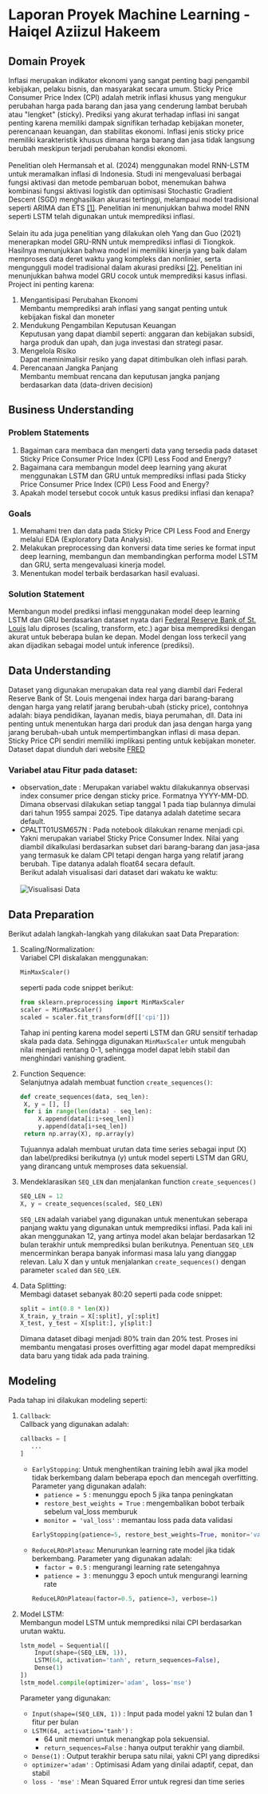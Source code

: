 # Laporan Proyek Machine Learning - Haiqel Aziizul Hakeem

## Domain Proyek
Inflasi merupakan indikator ekonomi yang sangat penting bagi pengambil kebijakan, pelaku bisnis, dan masyarakat secara umum. Sticky Price Consumer Price Index (CPI) adalah metrik inflasi khusus yang mengukur perubahan harga pada barang dan jasa yang cenderung lambat berubah atau "lengket" (sticky). Prediksi yang akurat terhadap inflasi ini sangat penting karena memiliki dampak signifikan terhadap kebijakan moneter, perencanaan keuangan, dan stabilitas ekonomi. Inflasi jenis sticky price memiliki karakteristik khusus dimana harga barang dan jasa tidak langsung berubah meskipun terjadi perubahan kondisi ekonomi. <br>  
Penelitian oleh Hermansah et al. (2024) menggunakan model RNN-LSTM untuk meramalkan inflasi di Indonesia. Studi ini mengevaluasi berbagai fungsi aktivasi dan metode pembaruan bobot, menemukan bahwa kombinasi fungsi aktivasi logistik dan optimisasi Stochastic Gradient Descent (SGD) menghasilkan akurasi tertinggi, melampaui model tradisional seperti ARIMA dan ETS [[1]](https://journal.uii.ac.id/ENTHUSIASTIC/article/view/36361). Penelitian ini menunjukkan bahwa model RNN seperti LSTM telah digunakan untuk memprediksi inflasi. <br>  
Selain itu ada juga penelitian yang dilakukan oleh Yang dan Guo (2021) menerapkan model GRU-RNN untuk memprediksi inflasi di Tiongkok. Hasilnya menunjukkan bahwa model ini memiliki kinerja yang baik dalam memproses data deret waktu yang kompleks dan nonlinier, serta mengungguli model tradisional dalam akurasi prediksi [[2]](https://pmc.ncbi.nlm.nih.gov/articles/PMC8390133/). Penelitian ini menunjukkan bahwa model GRU cocok untuk memprediksi kasus inflasi. <br>
Project ini penting karena: <br>
1. Mengantisipasi Perubahan Ekonomi <br> Membantu memprediksi arah inflasi yang sangat penting untuk kebijakan fiskal dan moneter
2. Mendukung Pengambilan Keputusan Keuangan <br> Keputusan yang dapat diambil seperti: anggaran dan kebijakan subsidi, harga produk dan upah, dan juga investasi dan strategi pasar.
3. Mengelola Risiko <br> Dapat meminimalisir resiko yang dapat ditimbulkan oleh inflasi parah.
4. Perencanaan Jangka Panjang <br> Membantu membuat rencana dan keputusan jangka panjang berdasarkan data (data-driven decision) 

## Business Understanding
### Problem Statements
1. Bagaiman cara membaca dan mengerti data yang tersedia pada dataset Sticky Price Consumer Price Index (CPI) Less Food and Energy?
2. Bagaimana cara membangun model deep learning yang akurat menggunakan LSTM dan GRU untuk memprediksi inflasi pada Sticky Price Consumer Price Index (CPI) Less Food and Energy?
3. Apakah model tersebut cocok untuk kasus prediksi inflasi dan kenapa?

### Goals
1. Memahami tren dan data pada Sticky Price CPI Less Food and Energy melalui EDA (Exploratory Data Analysis).
2. Melakukan preprocessing dan konversi data time series ke format input deep learning, membangun dan membandingkan performa model LSTM dan GRU, serta mengevaluasi kinerja model.
5. Menentukan model terbaik berdasarkan hasil evaluasi.

### Solution Statement
Membangun model prediksi inflasi menggunakan model deep learning LSTM dan GRU berdasarkan dataset nyata dari [Federal Reserve Bank of St. Louis](https://fred.stlouisfed.org/series/CORESTICKM159SFRBATL) lalu diproses (scaling, transform, etc.) agar bisa memprediksi dengan akurat untuk beberapa bulan ke depan. Model dengan loss terkecil yang akan dijadikan sebagai model untuk inference (prediksi).

## Data Understanding
Dataset yang digunakan merupakan data real yang diambil dari Federal Reserve Bank of St. Louis mengenai index harga dari barang-barang dengan harga yang relatif jarang berubah-ubah (sticky price), contohnya adalah: biaya pendidikan, layanan medis, biaya perumahan, dll. Data ini penting untuk menentukan harga dari produk dan jasa dengan harga yang jarang berubah-ubah untuk mempertimbangkan inflasi di masa depan. Sticky Price CPI sendiri memiliki implikasi penting untuk kebijakan moneter. <br>
Dataset dapat diunduh dari website [FRED](https://fred.stlouisfed.org/series/CORESTICKM159SFRBATL) <br>  
### Variabel atau Fitur pada dataset:
- observation_date : Merupakan variabel waktu dilakukannya observasi index consumer price dengan sticky price. Formatnya YYYY-MM-DD. Dimana observasi dilakukan setiap tanggal 1 pada tiap bulannya dimulai dari tahun 1955 sampai 2025. Tipe datanya adalah datetime secara default.
- CPALTT01USM657N : Pada notebook dilakukan rename menjadi cpi. Yakni merupakan variabel Sticky Price Consumer Index. Nilai yang diambil dikalkulasi berdasarkan subset dari barang-barang dan jasa-jasa yang termasuk ke dalam CPI tetapi dengan harga yang relatif jarang berubah. Tipe datanya adalah float64 secara default. <br>
Berikut adalah visualisasi dari dataset dari wakatu ke waktu: <br>  
![Visualisasi Data](/assets/stickyPriceCpi.png)

## Data Preparation
Berikut adalah langkah-langkah yang dilakukan saat Data Preparation:
1. Scaling/Normalization: <br> Variabel CPI diskalakan menggunakan:
   ```python
   MinMaxScaler()
   ```
   seperti pada code snippet berikut:
   ```python
   from sklearn.preprocessing import MinMaxScaler
   scaler = MinMaxScaler()
   scaled = scaler.fit_transform(df[['cpi']])
   ```
   Tahap ini penting karena model seperti LSTM dan GRU sensitif terhadap skala pada data. Sehingga digunakan `MinMaxScaler` untuk mengubah nilai menjadi rentang 0-1, sehingga model dapat lebih stabil dan menghindari vanishing gradient.
   
2. Function Sequence: <br> Selanjutnya adalah membuat function `create_sequences()`:
   ```python
   def create_sequences(data, seq_len):
    X, y = [], []
    for i in range(len(data) - seq_len):
        X.append(data[i:i+seq_len])
        y.append(data[i+seq_len])
    return np.array(X), np.array(y)
   ```
   Tujuannya adalah membuat urutan data time series sebagai input (X) dan label/prediksi berikutnya (y) untuk model seperti LSTM dan GRU, yang dirancang untuk memproses data sekuensial.

3. Mendeklarasikan `SEQ_LEN` dan menjalankan function `create_sequences()`
   ```python
   SEQ_LEN = 12
   X, y = create_sequences(scaled, SEQ_LEN)
   ```
   `SEQ_LEN` adalah variabel yang digunakan untuk menentukan seberapa panjang waktu yang digunakan untuk memprediksi inflasi. Pada kali ini akan menggunakan 12, yang artinya model akan belajar berdasarkan 12 bulan terakhir untuk memprediksi bulan berikutnya. Penentuan `SEQ_LEN` mencerminkan berapa banyak informasi masa lalu yang dianggap relevan. Lalu X dan y untuk menjalankan `create_sequences()` dengan parameter `scaled` dan `SEQ_LEN`.

4. Data Splitting: <br> Membagi dataset sebanyak 80:20 seperti pada code snippet:
    ```python
    split = int(0.8 * len(X))
    X_train, y_train = X[:split], y[:split]
    X_test, y_test = X[split:], y[split:]
    ```
    Dimana dataset dibagi menjadi 80% train dan 20% test. Proses ini membantu mengatasi proses overfitting agar model dapat memprediksi data baru yang tidak ada pada training.

## Modeling
Pada tahap ini dilakukan modeling seperti:
1. `Callback`: <br> Callback yang digunakan adalah:
   ```python
   callbacks = [
      ...
   ]
   ```
   - `EarlyStopping`: Untuk menghentikan training lebih awal jika model tidak berkembang dalam beberapa epoch dan mencegah overfitting. Parameter yang digunakan adalah:
        - `patience = 5` : menunggu epoch 5 jika tanpa peningkatan
        - `restore_best_weights = True` : mengembalikan bobot terbaik sebelum val_loss memburuk
        - `monitor = 'val_loss'` : memantau loss pada data validasi
      ```python
      EarlyStopping(patience=5, restore_best_weights=True, monitor='val_loss')
      ```
   - `ReduceLROnPlateau`: Menurunkan learning rate model jika tidak berkembang. Parameter yang digunakan adalah:
        - `factor = 0.5` : mengurangi learning rate setengahnya
        - `patience = 3` : menunggu 3 epoch untuk mengurangi learning rate
      ```python
      ReduceLROnPlateau(factor=0.5, patience=3, verbose=1)
      ```
   
2. Model LSTM: <br> Membangun model LSTM untuk memprediksi nilai CPI berdasarkan urutan waktu.
   ```python
   lstm_model = Sequential([
       Input(shape=(SEQ_LEN, 1)),
       LSTM(64, activation='tanh', return_sequences=False),
       Dense(1)
   ])
   lstm_model.compile(optimizer='adam', loss='mse')
   ```
   Parameter yang digunakan:
   - `Input(shape=(SEQ_LEN, 1))` : Input pada model yakni 12 bulan dan 1 fitur per bulan
   - `LSTM(64, activation='tanh')` :
        - 64 unit memori untuk menangkap pola sekuensial.
        - `return_sequences=False` : hanya output terakhir yang diambil.
   - `Dense(1)` : Output terakhir berupa satu nilai, yakni CPI yang diprediksi
   - `optimizer='adam'` : Optimisasi Adam yang dinilai adaptif, cepat, dan stabil
   - `loss - 'mse'` : Mean Squared Error untuk regresi dan time series
